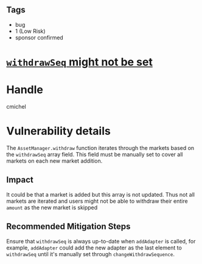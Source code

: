## Tags

- bug
- 1 (Low Risk)
- sponsor confirmed

# [`withdrawSeq` might not be set](https://github.com/code-423n4/2021-10-union-findings/issues/62) 

# Handle

cmichel


# Vulnerability details

The `AssetManager.withdraw` function iterates through the markets based on the `withdrawSeq` array field.
This field must be manually set to cover all markets on each new market addition.

## Impact
It could be that a market is added but this array is not updated.
Thus not all markets are iterated and users might not be able to withdraw their entire `amount` as the new market is skipped

## Recommended Mitigation Steps
Ensure that `withdrawSeq` is always up-to-date when `addAdapter` is called, for example, `addAdapter` could add the new adapter as the last element to `withdrawSeq` until it's manually set through `changeWithdrawSequence`.


